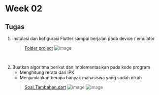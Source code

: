 # Week 02

## Tugas

1. instalasi dan kofigurasi Flutter sampai berjalan pada device / emulator
    > [Folder project](https://github.com/Afadfath03/MATERI_PPB_Afad-Fath-Musyarof-Halim_2211104030_S1SE-06-01/tree/main/Week_02/Tugas/w2)
    > ![image](https://github.com/user-attachments/assets/bd931f66-bdaf-412d-874c-a0db20c2da1c)

  
  </br>

2. Buatkan algoritma berikut dan implementasikan pada kode program
   - Menghitung rerata dari IPK
   - Menjumlahkan berapa banyak mahasiswa yang sudah nikah
    > [Soal_Tambahan.dart](https://github.com/Afadfath03/MATERI_PPB_Afad-Fath-Musyarof-Halim_2211104030_S1SE-06-01/blob/main/Week_02/Tugas/Soal_Tambahan.dart)
    > ![image](https://github.com/user-attachments/assets/b455dacf-8b3f-4335-b60c-49d23fcd65bd)
    > ![image](https://github.com/user-attachments/assets/96585e01-6f10-4960-95ce-1e2e001280ca)


